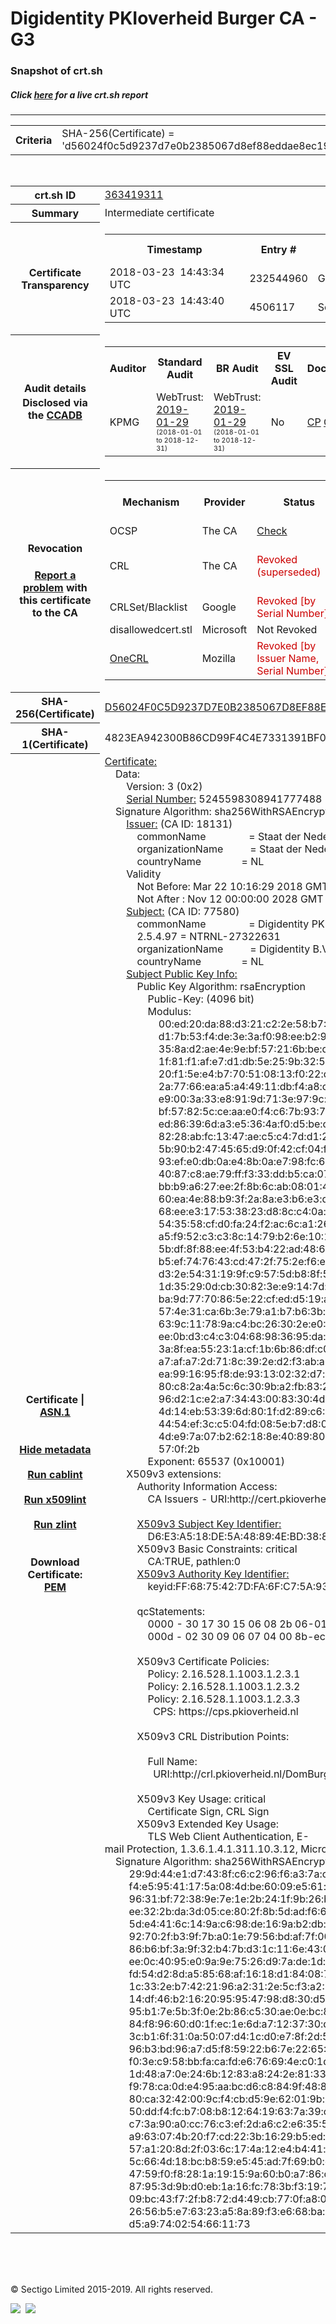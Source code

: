 # Digidentity PKIoverheid Burger CA - G3
### Snapshot of crt.sh
##### Click [here](https://crt.sh/?q=D56024F0C5D9237D7E0B2385067D8EF88EDDAE8EC199969F5CAA2CCC2969D982) for a live crt.sh report

---
<!DOCTYPE HTML PUBLIC "-//W3C//DTD HTML 4.0 Transitional//EN">
<HTML>

<BODY>

<TABLE>
  <TR>
    <TH class="outer">Criteria</TH>
    <TD class="outer">SHA-256(Certificate) = 'd56024f0c5d9237d7e0b2385067d8ef88eddae8ec199969f5caa2ccc2969d982'</TD>
  </TR>
</TABLE>
<BR>
<TABLE>
  <TR>
    <TH class="outer">crt.sh ID</TH>
    <TD class="outer"><A href="?id=363419311">363419311</A></TD>
  </TR>
  <TR>
    <TH class="outer">Summary</TH>
    <TD class="outer">Intermediate certificate</TD>
  </TR>
  <TR>
    <TH class="outer">Certificate<BR>Transparency</TH>
    <TD class="outer">
<TABLE class="options" style="margin-left:0px">
  <TR>
    <TH>Timestamp</TH>
    <TH>Entry #</TH>
    <TH>Log Operator</TH>
    <TH>Log URL</TH>
  </TR>
  <TR>
    <TD>2018-03-23&nbsp; <FONT class="small">14:43:34 UTC</FONT></TD>
    <TD>232544960</TD>
    <TD>Google</TD>
    <TD>https://ct.googleapis.com/rocketeer</TD>
  </TR>
  <TR>
    <TD>2018-03-23&nbsp; <FONT class="small">14:43:40 UTC</FONT></TD>
    <TD>4506117</TD>
    <TD>Sectigo</TD>
    <TD>https://dodo.ct.comodo.com</TD>
  </TR>
</TABLE>
    </TD>
  </TR>
  <TR>
    <TH class="outer">Audit details<BR>
      <DIV class="small" style="padding-top:3px">Disclosed via the
        <A href="//ccadb-public.secure.force.com/mozilla/PublicAllIntermediateCerts" target="_blank">CCADB</A></DIV>
    </TH>
    <TD class="outer">
<TABLE class="options" style="margin-left:0px">
  <TR>
    <TH>Auditor</TH>
    <TH>Standard Audit</TH>
    <TH>BR Audit</TH>
    <TH>EV SSL Audit</TH>
    <TH>Documents</TH>
    <TH>CCADB</TH>
    <TH>Root Owner / Certificate</TH>
  </TR>
  <TR>
    <TD style="vertical-align:middle">KPMG</TD>
    <TD>WebTrust:
      <A href="https://www.cpacanada.ca/generichandlers/CPACHandler.ashx?attachmentid=224596" target="_blank">2019-01-29</A>
      <BR><FONT style="font-size:8pt">(2018-01-01 to 2018-12-31)</FONT></TD>
    <TD>WebTrust:
      <A href="https://www.cpacanada.ca/generichandlers/CPACHandler.ashx?attachmentid=224597" target="_blank">2019-01-29</A>
      <BR><FONT style="font-size:8pt">(2018-01-01 to 2018-12-31)</FONT></TD>
    <TD>No    <TD>
      <A href="https://logius.nl/english/pkioverheid" target="blank">CP</A>
      <A href="https://cps.pkioverheid.nl" target="blank">CPS</A>
    </TD>
    <TD><A href="//ccadb.force.com/0011J00001F3dDoQAJ" target="_blank">0011J00001F3dDoQAJ</A></TD>
    <TD><A href="/?id=8693290">Government of The Netherlands, PKIoverheid (Logius)</A></TD>
  </TR>
</TABLE>
    </TD>
  </TR>
  <TR>
    <TH class="outer">Revocation<BR><BR>
      <DIV class="small" style="padding-top:3px"><A href="?id=363419311&opt=problemreporting">Report a problem</A> with<BR>this certificate to the CA</DIV></TH>
    <TD class="outer">
      <TABLE class="options" style="margin-left:0px">
        <TR>
          <TH>Mechanism</TH>
          <TH>Provider</TH>
          <TH>Status</TH>
          <TH>Revocation Date</TH>
          <TH>Last Observed in CRL</TH>
          <TH>Last Checked <SPAN style="color:#CC0000;vertical-align:middle;font-size:70%;font-weight:normal">(Error)</SPAN></TH>
        </TR>
        <TR>
          <TD>OCSP</TD>
          <TD>The CA</TD>
          <TD><A href="?id=363419311&opt=ocsp">Check</A></TD>
          <TD><SPAN style="color:#888888">?</SPAN></TD>
          <TD><SPAN style="color:#888888">n/a</SPAN></TD>
          <TD><SPAN style="color:#888888">?</SPAN></TD>
        </TR>
        <TR>
          <TD>CRL</TD>
          <TD>The CA</TD>
          <TD><SPAN style="color:#CC0000">Revoked (superseded)</SPAN></TD><TD>2018-05-17&nbsp; <FONT class="small">08:48:42 UTC</FONT></TD><TD>2019-07-05&nbsp; <FONT class="small">14:19:02 UTC</FONT></TD><TD>2019-12-04&nbsp; <FONT class="small">16:44:53 UTC</FONT></TD>
        </TR>
        <TR>
          <TD>CRLSet/Blacklist</TD>
          <TD>Google</TD>
          <TD><SPAN style="color:#CC0000">Revoked [by Serial Number]</SPAN></TD>
          <TD><SPAN style="color:#888888">n/a</SPAN></TD>
          <TD><SPAN style="color:#888888">n/a</SPAN></TD>
          <TD><SPAN style="color:#888888">n/a</SPAN></TD>
        </TR>
        <TR>
          <TD>disallowedcert.stl</TD>
          <TD>Microsoft</TD>
          <TD>Not Revoked</TD>
          <TD><SPAN style="color:#888888">n/a</SPAN></TD>
          <TD><SPAN style="color:#888888">n/a</SPAN></TD>
          <TD><SPAN style="color:#888888">n/a</SPAN></TD>
        </TR>
        <TR>
          <TD><A href="/mozilla-onecrl" target="_blank">OneCRL</A></TD>
          <TD>Mozilla</TD>
          <TD><SPAN style="color:#CC0000">Revoked [by Issuer Name, Serial Number]</SPAN></TD><TD>2018-05-30&nbsp; <FONT class="small">12:35:03 UTC</FONT></TD>
          <TD><SPAN style="color:#888888">n/a</SPAN></TD>
          <TD><SPAN style="color:#888888">n/a</SPAN></TD>
        </TR>
      </TABLE>
    </TD>
  </TR>
  <TR>
    <TH class="outer">SHA-256(Certificate)</TH>
    <TD class="outer"><A href="//censys.io/certificates/d56024f0c5d9237d7e0b2385067d8ef88eddae8ec199969f5caa2ccc2969d982">D56024F0C5D9237D7E0B2385067D8EF88EDDAE8EC199969F5CAA2CCC2969D982</A></TD>
  </TR>
  <TR>
    <TH class="outer">SHA-1(Certificate)</TH>
    <TD class="outer">4823EA942300B86CD99F4C4E7331391BF0B85F79</TD>
  </TR>
  <TR>
    <TH class="outer">Certificate | <A href="?asn1=363419311">ASN.1</A>
      <SPAN class="small"><BR>
      <BR><BR><A href="?id=363419311&opt=nometadata">Hide metadata</A>
      <BR><BR><A href="?id=363419311&opt=cablint">Run cablint</A>
      <BR><BR><A href="?id=363419311&opt=x509lint">Run x509lint</A>
      <BR><BR><A href="?id=363419311&opt=zlint">Run zlint</A>
      <BR><BR><BR>Download Certificate: <A href="?d=363419311">PEM</A>
      </SPAN>
    </TH>
    <TD class="text"><A href="?d=363419311">Certificate:</A><BR>&nbsp;&nbsp;&nbsp;&nbsp;Data:<BR>&nbsp;&nbsp;&nbsp;&nbsp;&nbsp;&nbsp;&nbsp;&nbsp;Version:&nbsp;3&nbsp;(0x2)<BR>&nbsp;&nbsp;&nbsp;&nbsp;&nbsp;&nbsp;&nbsp;&nbsp;<A href="?serial=48cc1bde9edd4a50">Serial&nbsp;Number:</A>&nbsp;5245598308941777488&nbsp;(0x48cc1bde9edd4a50)<BR>&nbsp;&nbsp;&nbsp;&nbsp;Signature&nbsp;Algorithm:&nbsp;sha256WithRSAEncryption<BR>&nbsp;&nbsp;&nbsp;&nbsp;&nbsp;&nbsp;&nbsp;&nbsp;<A href="?caid=18131">Issuer:</A> <SPAN class="small">(CA ID: 18131)</SPAN><BR>&nbsp;&nbsp;&nbsp;&nbsp;&nbsp;&nbsp;&nbsp;&nbsp;&nbsp;&nbsp;&nbsp;&nbsp;commonName&nbsp;&nbsp;&nbsp;&nbsp;&nbsp;&nbsp;&nbsp;&nbsp;&nbsp;&nbsp;&nbsp;&nbsp;&nbsp;&nbsp;&nbsp;&nbsp;=&nbsp;Staat&nbsp;der&nbsp;Nederlanden&nbsp;Burger&nbsp;CA&nbsp;-&nbsp;G3<BR>&nbsp;&nbsp;&nbsp;&nbsp;&nbsp;&nbsp;&nbsp;&nbsp;&nbsp;&nbsp;&nbsp;&nbsp;organizationName&nbsp;&nbsp;&nbsp;&nbsp;&nbsp;&nbsp;&nbsp;&nbsp;&nbsp;&nbsp;=&nbsp;Staat&nbsp;der&nbsp;Nederlanden<BR>&nbsp;&nbsp;&nbsp;&nbsp;&nbsp;&nbsp;&nbsp;&nbsp;&nbsp;&nbsp;&nbsp;&nbsp;countryName&nbsp;&nbsp;&nbsp;&nbsp;&nbsp;&nbsp;&nbsp;&nbsp;&nbsp;&nbsp;&nbsp;&nbsp;&nbsp;&nbsp;&nbsp;=&nbsp;NL<BR>&nbsp;&nbsp;&nbsp;&nbsp;&nbsp;&nbsp;&nbsp;&nbsp;Validity<BR>&nbsp;&nbsp;&nbsp;&nbsp;&nbsp;&nbsp;&nbsp;&nbsp;&nbsp;&nbsp;&nbsp;&nbsp;Not&nbsp;Before:&nbsp;Mar&nbsp;22&nbsp;10:16:29&nbsp;2018&nbsp;GMT<BR>&nbsp;&nbsp;&nbsp;&nbsp;&nbsp;&nbsp;&nbsp;&nbsp;&nbsp;&nbsp;&nbsp;&nbsp;Not&nbsp;After&nbsp;:&nbsp;Nov&nbsp;12&nbsp;00:00:00&nbsp;2028&nbsp;GMT<BR>&nbsp;&nbsp;&nbsp;&nbsp;&nbsp;&nbsp;&nbsp;&nbsp;<A href="?caid=77580">Subject:</A> <SPAN class="small">(CA ID: 77580)</SPAN><BR>&nbsp;&nbsp;&nbsp;&nbsp;&nbsp;&nbsp;&nbsp;&nbsp;&nbsp;&nbsp;&nbsp;&nbsp;commonName&nbsp;&nbsp;&nbsp;&nbsp;&nbsp;&nbsp;&nbsp;&nbsp;&nbsp;&nbsp;&nbsp;&nbsp;&nbsp;&nbsp;&nbsp;&nbsp;=&nbsp;Digidentity&nbsp;PKIoverheid&nbsp;Burger&nbsp;CA&nbsp;-&nbsp;G3<BR>&nbsp;&nbsp;&nbsp;&nbsp;&nbsp;&nbsp;&nbsp;&nbsp;&nbsp;&nbsp;&nbsp;&nbsp;2.5.4.97&nbsp;=&nbsp;NTRNL-27322631<BR>&nbsp;&nbsp;&nbsp;&nbsp;&nbsp;&nbsp;&nbsp;&nbsp;&nbsp;&nbsp;&nbsp;&nbsp;organizationName&nbsp;&nbsp;&nbsp;&nbsp;&nbsp;&nbsp;&nbsp;&nbsp;&nbsp;&nbsp;=&nbsp;Digidentity&nbsp;B.V.<BR>&nbsp;&nbsp;&nbsp;&nbsp;&nbsp;&nbsp;&nbsp;&nbsp;&nbsp;&nbsp;&nbsp;&nbsp;countryName&nbsp;&nbsp;&nbsp;&nbsp;&nbsp;&nbsp;&nbsp;&nbsp;&nbsp;&nbsp;&nbsp;&nbsp;&nbsp;&nbsp;&nbsp;=&nbsp;NL<BR>&nbsp;&nbsp;&nbsp;&nbsp;&nbsp;&nbsp;&nbsp;&nbsp;<A href="?spkisha256=05a1bc47adefd00062056ff6df2c0d20d05752426582064deeaef75596fa7f2e">Subject&nbsp;Public&nbsp;Key&nbsp;Info:</A><BR>&nbsp;&nbsp;&nbsp;&nbsp;&nbsp;&nbsp;&nbsp;&nbsp;&nbsp;&nbsp;&nbsp;&nbsp;Public&nbsp;Key&nbsp;Algorithm:&nbsp;rsaEncryption<BR>&nbsp;&nbsp;&nbsp;&nbsp;&nbsp;&nbsp;&nbsp;&nbsp;&nbsp;&nbsp;&nbsp;&nbsp;&nbsp;&nbsp;&nbsp;&nbsp;Public-Key:&nbsp;(4096&nbsp;bit)<BR>&nbsp;&nbsp;&nbsp;&nbsp;&nbsp;&nbsp;&nbsp;&nbsp;&nbsp;&nbsp;&nbsp;&nbsp;&nbsp;&nbsp;&nbsp;&nbsp;Modulus:<BR>&nbsp;&nbsp;&nbsp;&nbsp;&nbsp;&nbsp;&nbsp;&nbsp;&nbsp;&nbsp;&nbsp;&nbsp;&nbsp;&nbsp;&nbsp;&nbsp;&nbsp;&nbsp;&nbsp;&nbsp;00:ed:20:da:88:d3:21:c2:2e:58:b7:9a:6f:59:c3:<BR>&nbsp;&nbsp;&nbsp;&nbsp;&nbsp;&nbsp;&nbsp;&nbsp;&nbsp;&nbsp;&nbsp;&nbsp;&nbsp;&nbsp;&nbsp;&nbsp;&nbsp;&nbsp;&nbsp;&nbsp;d1:7b:53:f4:de:3e:3a:f0:98:ee:b2:95:2a:b8:46:<BR>&nbsp;&nbsp;&nbsp;&nbsp;&nbsp;&nbsp;&nbsp;&nbsp;&nbsp;&nbsp;&nbsp;&nbsp;&nbsp;&nbsp;&nbsp;&nbsp;&nbsp;&nbsp;&nbsp;&nbsp;35:8a:d2:ae:4e:9e:bf:57:21:6b:be:d4:00:c9:43:<BR>&nbsp;&nbsp;&nbsp;&nbsp;&nbsp;&nbsp;&nbsp;&nbsp;&nbsp;&nbsp;&nbsp;&nbsp;&nbsp;&nbsp;&nbsp;&nbsp;&nbsp;&nbsp;&nbsp;&nbsp;1f:81:f1:af:e7:d1:db:5e:25:9b:32:5a:37:b9:b6:<BR>&nbsp;&nbsp;&nbsp;&nbsp;&nbsp;&nbsp;&nbsp;&nbsp;&nbsp;&nbsp;&nbsp;&nbsp;&nbsp;&nbsp;&nbsp;&nbsp;&nbsp;&nbsp;&nbsp;&nbsp;20:f1:5e:e4:b7:70:51:08:13:f0:22:d6:ed:12:f2:<BR>&nbsp;&nbsp;&nbsp;&nbsp;&nbsp;&nbsp;&nbsp;&nbsp;&nbsp;&nbsp;&nbsp;&nbsp;&nbsp;&nbsp;&nbsp;&nbsp;&nbsp;&nbsp;&nbsp;&nbsp;2a:77:66:ea:a5:a4:49:11:db:f4:a8:c1:64:26:92:<BR>&nbsp;&nbsp;&nbsp;&nbsp;&nbsp;&nbsp;&nbsp;&nbsp;&nbsp;&nbsp;&nbsp;&nbsp;&nbsp;&nbsp;&nbsp;&nbsp;&nbsp;&nbsp;&nbsp;&nbsp;e9:00:3a:33:e8:91:9d:71:3e:97:9c:11:9f:7f:fb:<BR>&nbsp;&nbsp;&nbsp;&nbsp;&nbsp;&nbsp;&nbsp;&nbsp;&nbsp;&nbsp;&nbsp;&nbsp;&nbsp;&nbsp;&nbsp;&nbsp;&nbsp;&nbsp;&nbsp;&nbsp;bf:57:82:5c:ce:aa:e0:f4:c6:7b:93:70:dd:93:40:<BR>&nbsp;&nbsp;&nbsp;&nbsp;&nbsp;&nbsp;&nbsp;&nbsp;&nbsp;&nbsp;&nbsp;&nbsp;&nbsp;&nbsp;&nbsp;&nbsp;&nbsp;&nbsp;&nbsp;&nbsp;ed:86:39:6d:a3:e5:36:4a:f0:d5:be:c2:e0:7a:ac:<BR>&nbsp;&nbsp;&nbsp;&nbsp;&nbsp;&nbsp;&nbsp;&nbsp;&nbsp;&nbsp;&nbsp;&nbsp;&nbsp;&nbsp;&nbsp;&nbsp;&nbsp;&nbsp;&nbsp;&nbsp;82:28:ab:fc:13:47:ae:c5:c4:7d:d1:20:2b:7c:67:<BR>&nbsp;&nbsp;&nbsp;&nbsp;&nbsp;&nbsp;&nbsp;&nbsp;&nbsp;&nbsp;&nbsp;&nbsp;&nbsp;&nbsp;&nbsp;&nbsp;&nbsp;&nbsp;&nbsp;&nbsp;5b:90:b2:47:45:65:d9:0f:42:cf:04:fd:56:62:26:<BR>&nbsp;&nbsp;&nbsp;&nbsp;&nbsp;&nbsp;&nbsp;&nbsp;&nbsp;&nbsp;&nbsp;&nbsp;&nbsp;&nbsp;&nbsp;&nbsp;&nbsp;&nbsp;&nbsp;&nbsp;93:ef:e0:db:0a:e4:8b:0a:e7:98:fc:69:a1:9e:b3:<BR>&nbsp;&nbsp;&nbsp;&nbsp;&nbsp;&nbsp;&nbsp;&nbsp;&nbsp;&nbsp;&nbsp;&nbsp;&nbsp;&nbsp;&nbsp;&nbsp;&nbsp;&nbsp;&nbsp;&nbsp;40:87:c8:ae:79:ff:f3:33:dd:b5:ca:07:7c:75:85:<BR>&nbsp;&nbsp;&nbsp;&nbsp;&nbsp;&nbsp;&nbsp;&nbsp;&nbsp;&nbsp;&nbsp;&nbsp;&nbsp;&nbsp;&nbsp;&nbsp;&nbsp;&nbsp;&nbsp;&nbsp;bb:b9:a6:27:ee:2f:8b:6c:ab:08:01:4a:40:d2:c1:<BR>&nbsp;&nbsp;&nbsp;&nbsp;&nbsp;&nbsp;&nbsp;&nbsp;&nbsp;&nbsp;&nbsp;&nbsp;&nbsp;&nbsp;&nbsp;&nbsp;&nbsp;&nbsp;&nbsp;&nbsp;60:ea:4e:88:b9:3f:2a:8a:e3:b6:e3:d1:ee:ba:9a:<BR>&nbsp;&nbsp;&nbsp;&nbsp;&nbsp;&nbsp;&nbsp;&nbsp;&nbsp;&nbsp;&nbsp;&nbsp;&nbsp;&nbsp;&nbsp;&nbsp;&nbsp;&nbsp;&nbsp;&nbsp;68:ee:e3:17:53:38:23:d8:8c:c4:0a:de:cb:70:74:<BR>&nbsp;&nbsp;&nbsp;&nbsp;&nbsp;&nbsp;&nbsp;&nbsp;&nbsp;&nbsp;&nbsp;&nbsp;&nbsp;&nbsp;&nbsp;&nbsp;&nbsp;&nbsp;&nbsp;&nbsp;54:35:58:cf:d0:fa:24:f2:ac:6c:a1:26:97:53:b1:<BR>&nbsp;&nbsp;&nbsp;&nbsp;&nbsp;&nbsp;&nbsp;&nbsp;&nbsp;&nbsp;&nbsp;&nbsp;&nbsp;&nbsp;&nbsp;&nbsp;&nbsp;&nbsp;&nbsp;&nbsp;a5:f9:52:c3:c3:8c:14:79:b2:6e:10:10:3a:e1:1f:<BR>&nbsp;&nbsp;&nbsp;&nbsp;&nbsp;&nbsp;&nbsp;&nbsp;&nbsp;&nbsp;&nbsp;&nbsp;&nbsp;&nbsp;&nbsp;&nbsp;&nbsp;&nbsp;&nbsp;&nbsp;5b:df:8f:88:ee:4f:53:b4:22:ad:48:66:01:ee:a6:<BR>&nbsp;&nbsp;&nbsp;&nbsp;&nbsp;&nbsp;&nbsp;&nbsp;&nbsp;&nbsp;&nbsp;&nbsp;&nbsp;&nbsp;&nbsp;&nbsp;&nbsp;&nbsp;&nbsp;&nbsp;b5:ef:74:76:43:cd:47:2f:75:2e:f6:e5:ab:7b:e7:<BR>&nbsp;&nbsp;&nbsp;&nbsp;&nbsp;&nbsp;&nbsp;&nbsp;&nbsp;&nbsp;&nbsp;&nbsp;&nbsp;&nbsp;&nbsp;&nbsp;&nbsp;&nbsp;&nbsp;&nbsp;d3:2e:54:31:19:9f:c9:57:5d:b8:8f:55:83:bd:da:<BR>&nbsp;&nbsp;&nbsp;&nbsp;&nbsp;&nbsp;&nbsp;&nbsp;&nbsp;&nbsp;&nbsp;&nbsp;&nbsp;&nbsp;&nbsp;&nbsp;&nbsp;&nbsp;&nbsp;&nbsp;1d:35:29:0d:cb:30:82:3e:e9:14:7d:2a:35:54:70:<BR>&nbsp;&nbsp;&nbsp;&nbsp;&nbsp;&nbsp;&nbsp;&nbsp;&nbsp;&nbsp;&nbsp;&nbsp;&nbsp;&nbsp;&nbsp;&nbsp;&nbsp;&nbsp;&nbsp;&nbsp;ba:9d:77:70:86:5e:22:cf:ed:d5:19:a5:fa:9e:a0:<BR>&nbsp;&nbsp;&nbsp;&nbsp;&nbsp;&nbsp;&nbsp;&nbsp;&nbsp;&nbsp;&nbsp;&nbsp;&nbsp;&nbsp;&nbsp;&nbsp;&nbsp;&nbsp;&nbsp;&nbsp;57:4e:31:ca:6b:3e:79:a1:b7:b6:3b:e2:46:78:f6:<BR>&nbsp;&nbsp;&nbsp;&nbsp;&nbsp;&nbsp;&nbsp;&nbsp;&nbsp;&nbsp;&nbsp;&nbsp;&nbsp;&nbsp;&nbsp;&nbsp;&nbsp;&nbsp;&nbsp;&nbsp;63:9c:11:78:9a:c4:bc:26:30:2e:e0:8f:aa:1b:9a:<BR>&nbsp;&nbsp;&nbsp;&nbsp;&nbsp;&nbsp;&nbsp;&nbsp;&nbsp;&nbsp;&nbsp;&nbsp;&nbsp;&nbsp;&nbsp;&nbsp;&nbsp;&nbsp;&nbsp;&nbsp;ee:0b:d3:c4:c3:04:68:98:36:95:da:f1:2d:d8:a4:<BR>&nbsp;&nbsp;&nbsp;&nbsp;&nbsp;&nbsp;&nbsp;&nbsp;&nbsp;&nbsp;&nbsp;&nbsp;&nbsp;&nbsp;&nbsp;&nbsp;&nbsp;&nbsp;&nbsp;&nbsp;3a:8f:ea:55:23:1a:cf:1b:6b:86:df:c0:8d:e8:2c:<BR>&nbsp;&nbsp;&nbsp;&nbsp;&nbsp;&nbsp;&nbsp;&nbsp;&nbsp;&nbsp;&nbsp;&nbsp;&nbsp;&nbsp;&nbsp;&nbsp;&nbsp;&nbsp;&nbsp;&nbsp;a7:af:a7:2d:71:8c:39:2e:d2:f3:ab:a6:42:c5:2f:<BR>&nbsp;&nbsp;&nbsp;&nbsp;&nbsp;&nbsp;&nbsp;&nbsp;&nbsp;&nbsp;&nbsp;&nbsp;&nbsp;&nbsp;&nbsp;&nbsp;&nbsp;&nbsp;&nbsp;&nbsp;ea:99:16:95:f8:de:93:13:02:32:d7:ab:61:c3:13:<BR>&nbsp;&nbsp;&nbsp;&nbsp;&nbsp;&nbsp;&nbsp;&nbsp;&nbsp;&nbsp;&nbsp;&nbsp;&nbsp;&nbsp;&nbsp;&nbsp;&nbsp;&nbsp;&nbsp;&nbsp;80:c8:2a:4a:5c:6c:30:9b:a2:fb:83:23:6a:42:98:<BR>&nbsp;&nbsp;&nbsp;&nbsp;&nbsp;&nbsp;&nbsp;&nbsp;&nbsp;&nbsp;&nbsp;&nbsp;&nbsp;&nbsp;&nbsp;&nbsp;&nbsp;&nbsp;&nbsp;&nbsp;96:d2:1c:e2:a7:34:43:00:83:30:4d:62:54:04:64:<BR>&nbsp;&nbsp;&nbsp;&nbsp;&nbsp;&nbsp;&nbsp;&nbsp;&nbsp;&nbsp;&nbsp;&nbsp;&nbsp;&nbsp;&nbsp;&nbsp;&nbsp;&nbsp;&nbsp;&nbsp;4d:14:eb:53:39:6d:80:1f:d2:89:c6:61:38:6c:57:<BR>&nbsp;&nbsp;&nbsp;&nbsp;&nbsp;&nbsp;&nbsp;&nbsp;&nbsp;&nbsp;&nbsp;&nbsp;&nbsp;&nbsp;&nbsp;&nbsp;&nbsp;&nbsp;&nbsp;&nbsp;44:54:ef:3c:c5:04:fd:08:5e:b7:d8:05:7c:ad:09:<BR>&nbsp;&nbsp;&nbsp;&nbsp;&nbsp;&nbsp;&nbsp;&nbsp;&nbsp;&nbsp;&nbsp;&nbsp;&nbsp;&nbsp;&nbsp;&nbsp;&nbsp;&nbsp;&nbsp;&nbsp;4d:e9:7a:07:b2:62:18:8e:40:89:80:de:62:2b:d6:<BR>&nbsp;&nbsp;&nbsp;&nbsp;&nbsp;&nbsp;&nbsp;&nbsp;&nbsp;&nbsp;&nbsp;&nbsp;&nbsp;&nbsp;&nbsp;&nbsp;&nbsp;&nbsp;&nbsp;&nbsp;57:0f:2b<BR>&nbsp;&nbsp;&nbsp;&nbsp;&nbsp;&nbsp;&nbsp;&nbsp;&nbsp;&nbsp;&nbsp;&nbsp;&nbsp;&nbsp;&nbsp;&nbsp;Exponent:&nbsp;65537&nbsp;(0x10001)<BR>&nbsp;&nbsp;&nbsp;&nbsp;&nbsp;&nbsp;&nbsp;&nbsp;X509v3&nbsp;extensions:<BR>&nbsp;&nbsp;&nbsp;&nbsp;&nbsp;&nbsp;&nbsp;&nbsp;&nbsp;&nbsp;&nbsp;&nbsp;Authority&nbsp;Information&nbsp;Access:&nbsp;<BR>&nbsp;&nbsp;&nbsp;&nbsp;&nbsp;&nbsp;&nbsp;&nbsp;&nbsp;&nbsp;&nbsp;&nbsp;&nbsp;&nbsp;&nbsp;&nbsp;CA&nbsp;Issuers&nbsp;-&nbsp;URI:http://cert.pkioverheid.nl/DomBurgerCA-G3.cer<BR><BR>&nbsp;&nbsp;&nbsp;&nbsp;&nbsp;&nbsp;&nbsp;&nbsp;&nbsp;&nbsp;&nbsp;&nbsp;<A href="?ski=d6e3a518de5a48894ebd3884fa9a9175dd552421">X509v3&nbsp;Subject&nbsp;Key&nbsp;Identifier:</A><BR>&nbsp;&nbsp;&nbsp;&nbsp;&nbsp;&nbsp;&nbsp;&nbsp;&nbsp;&nbsp;&nbsp;&nbsp;&nbsp;&nbsp;&nbsp;&nbsp;D6:E3:A5:18:DE:5A:48:89:4E:BD:38:84:FA:9A:91:75:DD:55:24:21<BR>&nbsp;&nbsp;&nbsp;&nbsp;&nbsp;&nbsp;&nbsp;&nbsp;&nbsp;&nbsp;&nbsp;&nbsp;X509v3&nbsp;Basic&nbsp;Constraints:&nbsp;critical<BR>&nbsp;&nbsp;&nbsp;&nbsp;&nbsp;&nbsp;&nbsp;&nbsp;&nbsp;&nbsp;&nbsp;&nbsp;&nbsp;&nbsp;&nbsp;&nbsp;CA:TRUE,&nbsp;pathlen:0<BR>&nbsp;&nbsp;&nbsp;&nbsp;&nbsp;&nbsp;&nbsp;&nbsp;&nbsp;&nbsp;&nbsp;&nbsp;<A href="?ski=ff6875427dfa6fc75a93389f3544d0aa2d00b289">X509v3&nbsp;Authority&nbsp;Key&nbsp;Identifier:</A><BR>&nbsp;&nbsp;&nbsp;&nbsp;&nbsp;&nbsp;&nbsp;&nbsp;&nbsp;&nbsp;&nbsp;&nbsp;&nbsp;&nbsp;&nbsp;&nbsp;keyid:FF:68:75:42:7D:FA:6F:C7:5A:93:38:9F:35:44:D0:AA:2D:00:B2:89<BR><BR>&nbsp;&nbsp;&nbsp;&nbsp;&nbsp;&nbsp;&nbsp;&nbsp;&nbsp;&nbsp;&nbsp;&nbsp;qcStatements:&nbsp;<BR>&nbsp;&nbsp;&nbsp;&nbsp;&nbsp;&nbsp;&nbsp;&nbsp;&nbsp;&nbsp;&nbsp;&nbsp;&nbsp;&nbsp;&nbsp;&nbsp;0000&nbsp;-&nbsp;30&nbsp;17&nbsp;30&nbsp;15&nbsp;06&nbsp;08&nbsp;2b&nbsp;06-01&nbsp;05&nbsp;05&nbsp;07&nbsp;0b&nbsp;&nbsp;&nbsp;0.0...+......<BR>&nbsp;&nbsp;&nbsp;&nbsp;&nbsp;&nbsp;&nbsp;&nbsp;&nbsp;&nbsp;&nbsp;&nbsp;&nbsp;&nbsp;&nbsp;&nbsp;000d&nbsp;-&nbsp;02&nbsp;30&nbsp;09&nbsp;06&nbsp;07&nbsp;04&nbsp;00&nbsp;8b-ec&nbsp;49&nbsp;01&nbsp;02&nbsp;&nbsp;&nbsp;&nbsp;&nbsp;&nbsp;.0.......I..<BR><BR>&nbsp;&nbsp;&nbsp;&nbsp;&nbsp;&nbsp;&nbsp;&nbsp;&nbsp;&nbsp;&nbsp;&nbsp;X509v3&nbsp;Certificate&nbsp;Policies:&nbsp;<BR>&nbsp;&nbsp;&nbsp;&nbsp;&nbsp;&nbsp;&nbsp;&nbsp;&nbsp;&nbsp;&nbsp;&nbsp;&nbsp;&nbsp;&nbsp;&nbsp;Policy:&nbsp;2.16.528.1.1003.1.2.3.1<BR>&nbsp;&nbsp;&nbsp;&nbsp;&nbsp;&nbsp;&nbsp;&nbsp;&nbsp;&nbsp;&nbsp;&nbsp;&nbsp;&nbsp;&nbsp;&nbsp;Policy:&nbsp;2.16.528.1.1003.1.2.3.2<BR>&nbsp;&nbsp;&nbsp;&nbsp;&nbsp;&nbsp;&nbsp;&nbsp;&nbsp;&nbsp;&nbsp;&nbsp;&nbsp;&nbsp;&nbsp;&nbsp;Policy:&nbsp;2.16.528.1.1003.1.2.3.3<BR>&nbsp;&nbsp;&nbsp;&nbsp;&nbsp;&nbsp;&nbsp;&nbsp;&nbsp;&nbsp;&nbsp;&nbsp;&nbsp;&nbsp;&nbsp;&nbsp;&nbsp;&nbsp;CPS:&nbsp;https://cps.pkioverheid.nl<BR><BR>&nbsp;&nbsp;&nbsp;&nbsp;&nbsp;&nbsp;&nbsp;&nbsp;&nbsp;&nbsp;&nbsp;&nbsp;X509v3&nbsp;CRL&nbsp;Distribution&nbsp;Points:&nbsp;<BR><BR>&nbsp;&nbsp;&nbsp;&nbsp;&nbsp;&nbsp;&nbsp;&nbsp;&nbsp;&nbsp;&nbsp;&nbsp;&nbsp;&nbsp;&nbsp;&nbsp;Full&nbsp;Name:<BR>&nbsp;&nbsp;&nbsp;&nbsp;&nbsp;&nbsp;&nbsp;&nbsp;&nbsp;&nbsp;&nbsp;&nbsp;&nbsp;&nbsp;&nbsp;&nbsp;&nbsp;&nbsp;URI:http://crl.pkioverheid.nl/DomBurgerLatestCRL-G3.crl<BR><BR>&nbsp;&nbsp;&nbsp;&nbsp;&nbsp;&nbsp;&nbsp;&nbsp;&nbsp;&nbsp;&nbsp;&nbsp;X509v3&nbsp;Key&nbsp;Usage:&nbsp;critical<BR>&nbsp;&nbsp;&nbsp;&nbsp;&nbsp;&nbsp;&nbsp;&nbsp;&nbsp;&nbsp;&nbsp;&nbsp;&nbsp;&nbsp;&nbsp;&nbsp;Certificate&nbsp;Sign,&nbsp;CRL&nbsp;Sign<BR>&nbsp;&nbsp;&nbsp;&nbsp;&nbsp;&nbsp;&nbsp;&nbsp;&nbsp;&nbsp;&nbsp;&nbsp;X509v3&nbsp;Extended&nbsp;Key&nbsp;Usage:&nbsp;<BR>&nbsp;&nbsp;&nbsp;&nbsp;&nbsp;&nbsp;&nbsp;&nbsp;&nbsp;&nbsp;&nbsp;&nbsp;&nbsp;&nbsp;&nbsp;&nbsp;TLS&nbsp;Web&nbsp;Client&nbsp;Authentication,&nbsp;E-mail&nbsp;Protection,&nbsp;1.3.6.1.4.1.311.10.3.12,&nbsp;Microsoft&nbsp;Encrypted&nbsp;File&nbsp;System,&nbsp;OCSP&nbsp;Signing<BR>&nbsp;&nbsp;&nbsp;&nbsp;Signature&nbsp;Algorithm:&nbsp;sha256WithRSAEncryption<BR>&nbsp;&nbsp;&nbsp;&nbsp;&nbsp;&nbsp;&nbsp;&nbsp;&nbsp;29:9d:44:e1:d7:43:8f:c6:c2:96:f6:a3:7a:cd:1b:0a:28:36:<BR>&nbsp;&nbsp;&nbsp;&nbsp;&nbsp;&nbsp;&nbsp;&nbsp;&nbsp;f4:e5:95:41:17:5a:08:4d:be:60:09:e5:61:dd:6c:62:6a:78:<BR>&nbsp;&nbsp;&nbsp;&nbsp;&nbsp;&nbsp;&nbsp;&nbsp;&nbsp;96:31:bf:72:38:9e:7e:1e:2b:24:1f:9b:26:b9:91:72:01:75:<BR>&nbsp;&nbsp;&nbsp;&nbsp;&nbsp;&nbsp;&nbsp;&nbsp;&nbsp;ee:32:2b:da:3d:05:ce:80:2f:8b:5d:ad:f6:62:37:96:14:d9:<BR>&nbsp;&nbsp;&nbsp;&nbsp;&nbsp;&nbsp;&nbsp;&nbsp;&nbsp;5d:e4:41:6c:14:9a:c6:98:de:16:9a:b2:db:1d:99:27:f3:38:<BR>&nbsp;&nbsp;&nbsp;&nbsp;&nbsp;&nbsp;&nbsp;&nbsp;&nbsp;92:70:2f:b3:9f:7b:a0:1e:79:56:bd:af:7f:00:c1:6d:b3:7b:<BR>&nbsp;&nbsp;&nbsp;&nbsp;&nbsp;&nbsp;&nbsp;&nbsp;&nbsp;86:b6:bf:3a:9f:32:b4:7b:d3:1c:11:6e:43:0b:c5:40:04:ed:<BR>&nbsp;&nbsp;&nbsp;&nbsp;&nbsp;&nbsp;&nbsp;&nbsp;&nbsp;ee:0c:40:95:e0:9a:9e:75:26:d9:7a:de:1d:a3:c6:15:7d:02:<BR>&nbsp;&nbsp;&nbsp;&nbsp;&nbsp;&nbsp;&nbsp;&nbsp;&nbsp;fd:54:d2:8d:a5:85:68:af:16:18:d1:84:08:73:7f:6f:df:6d:<BR>&nbsp;&nbsp;&nbsp;&nbsp;&nbsp;&nbsp;&nbsp;&nbsp;&nbsp;1c:33:2e:b7:42:21:96:a2:31:2e:5c:f3:a2:1e:46:e7:65:ef:<BR>&nbsp;&nbsp;&nbsp;&nbsp;&nbsp;&nbsp;&nbsp;&nbsp;&nbsp;14:df:46:b2:16:20:95:95:47:98:d8:30:d5:60:64:20:fc:4c:<BR>&nbsp;&nbsp;&nbsp;&nbsp;&nbsp;&nbsp;&nbsp;&nbsp;&nbsp;95:b1:7e:5b:3f:0e:2b:86:c5:30:ae:0e:bc:86:b4:33:78:c5:<BR>&nbsp;&nbsp;&nbsp;&nbsp;&nbsp;&nbsp;&nbsp;&nbsp;&nbsp;84:f8:96:60:d0:1f:ec:1e:6d:a7:12:37:30:de:dc:68:df:ef:<BR>&nbsp;&nbsp;&nbsp;&nbsp;&nbsp;&nbsp;&nbsp;&nbsp;&nbsp;3c:b1:6f:31:0a:50:07:d4:1c:d0:e7:8f:2d:5e:32:5c:5f:9f:<BR>&nbsp;&nbsp;&nbsp;&nbsp;&nbsp;&nbsp;&nbsp;&nbsp;&nbsp;96:b3:bd:96:a7:d5:f8:59:22:b6:7e:22:65:5f:39:68:94:eb:<BR>&nbsp;&nbsp;&nbsp;&nbsp;&nbsp;&nbsp;&nbsp;&nbsp;&nbsp;f0:3e:c9:58:bb:fa:ca:fd:e6:76:69:4e:c0:1d:71:4b:bf:e9:<BR>&nbsp;&nbsp;&nbsp;&nbsp;&nbsp;&nbsp;&nbsp;&nbsp;&nbsp;1d:48:a7:0e:24:6b:12:83:a8:24:2e:81:33:bd:10:8d:d0:04:<BR>&nbsp;&nbsp;&nbsp;&nbsp;&nbsp;&nbsp;&nbsp;&nbsp;&nbsp;f9:78:ca:0d:e4:95:aa:bc:d6:c8:84:9f:48:80:08:39:81:7e:<BR>&nbsp;&nbsp;&nbsp;&nbsp;&nbsp;&nbsp;&nbsp;&nbsp;&nbsp;80:ca:32:42:00:9c:f4:cb:d5:9e:62:01:9b:2e:77:ee:96:07:<BR>&nbsp;&nbsp;&nbsp;&nbsp;&nbsp;&nbsp;&nbsp;&nbsp;&nbsp;50:dd:f4:fc:b7:08:b8:12:64:19:63:7a:39:cd:f6:f6:f7:c1:<BR>&nbsp;&nbsp;&nbsp;&nbsp;&nbsp;&nbsp;&nbsp;&nbsp;&nbsp;c7:3a:90:a0:cc:76:c3:ef:2d:a6:c2:e6:35:5a:ff:d5:69:71:<BR>&nbsp;&nbsp;&nbsp;&nbsp;&nbsp;&nbsp;&nbsp;&nbsp;&nbsp;a9:63:07:4b:20:f7:cd:22:3b:16:29:b5:ed:62:a4:9d:99:0a:<BR>&nbsp;&nbsp;&nbsp;&nbsp;&nbsp;&nbsp;&nbsp;&nbsp;&nbsp;57:a1:20:8d:2f:03:6c:17:4a:12:e4:b4:41:f0:b3:18:48:ea:<BR>&nbsp;&nbsp;&nbsp;&nbsp;&nbsp;&nbsp;&nbsp;&nbsp;&nbsp;5c:66:4d:18:bc:b8:59:e5:45:ad:7f:69:b0:c1:4c:e3:30:44:<BR>&nbsp;&nbsp;&nbsp;&nbsp;&nbsp;&nbsp;&nbsp;&nbsp;&nbsp;47:59:f0:f8:28:1a:19:15:9a:60:b0:a7:86:d4:53:69:24:e0:<BR>&nbsp;&nbsp;&nbsp;&nbsp;&nbsp;&nbsp;&nbsp;&nbsp;&nbsp;87:95:3d:9b:d0:eb:1a:16:fc:78:3b:f3:19:7c:3b:7f:84:d6:<BR>&nbsp;&nbsp;&nbsp;&nbsp;&nbsp;&nbsp;&nbsp;&nbsp;&nbsp;09:bc:43:f7:2f:b8:72:d4:49:cb:77:0f:a8:04:6c:93:28:d5:<BR>&nbsp;&nbsp;&nbsp;&nbsp;&nbsp;&nbsp;&nbsp;&nbsp;&nbsp;26:56:b5:e7:63:23:a5:8a:89:f3:e6:68:ba:e1:c1:eb:5f:40:<BR>&nbsp;&nbsp;&nbsp;&nbsp;&nbsp;&nbsp;&nbsp;&nbsp;&nbsp;d5:a9:74:02:54:66:11:73<BR>    </TD>
  </TR>
</TABLE>

  <BR><BR><BR>

  <P class="copyright">&copy; Sectigo Limited 2015-2019. All rights reserved.</P>
  <DIV>
    <A href="https://sectigo.com/"><IMG src="/sectigo_s.png"></A>
    &nbsp;<A href="https://github.com/crtsh"><IMG src="/GitHub-Mark-32px.png"></A>
  </DIV>
</BODY>
</HTML>
